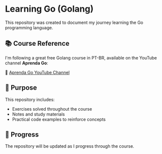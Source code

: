 # Learning Go (Golang)

This repository was created to document my journey learning the Go programming language.

## 📚 Course Reference

I'm following a great free Golang course in PT-BR, available on the YouTube channel **Aprenda Go**:

🔗 [Aprenda Go YouTube Channel](https://www.youtube.com/@AprendaGo)

## 📝 Purpose

This repository includes:

- Exercises solved throughout the course  
- Notes and study materials  
- Practical code examples to reinforce concepts  

## 🚀 Progress

The repository will be updated as I progress through the course.
